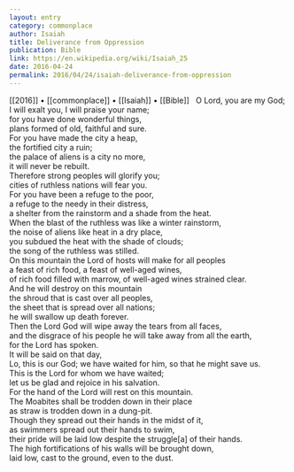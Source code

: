 ```yaml
---
layout: entry
category: commonplace
author: Isaiah
title: Deliverance from Oppression
publication: Bible
link: https://en.wikipedia.org/wiki/Isaiah_25
date: 2016-04-24
permalink: 2016/04/24/isaiah-deliverance-from-oppression
---
```


[[2016]] • [[commonplace]] • [[Isaiah]] • [[Bible]]
 
O Lord, you are my God;
<br>I will exalt you, I will praise your name;
<br>for you have done wonderful things,
<br>plans formed of old, faithful and sure.
<br>For you have made the city a heap,
<br>the fortified city a ruin;
<br>the palace of aliens is a city no more,
<br>it will never be rebuilt.
<br>Therefore strong peoples will glorify you;
<br>cities of ruthless nations will fear you.
<br>For you have been a refuge to the poor,
<br>a refuge to the needy in their distress,
<br>a shelter from the rainstorm and a shade from the heat.
<br>When the blast of the ruthless was like a winter rainstorm,
<br>the noise of aliens like heat in a dry place,
<br>you subdued the heat with the shade of clouds;
<br>the song of the ruthless was stilled.
<br>On this mountain the Lord of hosts will make for all peoples
<br>a feast of rich food, a feast of well-aged wines,
<br>of rich food filled with marrow, of well-aged wines strained clear.
<br>And he will destroy on this mountain
<br>the shroud that is cast over all peoples,
<br>the sheet that is spread over all nations;
<br>he will swallow up death forever.
<br>Then the Lord God will wipe away the tears from all faces,
<br>and the disgrace of his people he will take away from all the earth,
<br>for the Lord has spoken.
<br>It will be said on that day,
<br>Lo, this is our God; we have waited for him, so that he might save us.
<br>This is the Lord for whom we have waited;
<br>let us be glad and rejoice in his salvation.
<br>For the hand of the Lord will rest on this mountain.
<br>The Moabites shall be trodden down in their place
<br>as straw is trodden down in a dung-pit.
<br>Though they spread out their hands in the midst of it,
<br>as swimmers spread out their hands to swim,
<br>their pride will be laid low despite the struggle[a] of their hands.
<br>The high fortifications of his walls will be brought down,
<br>laid low, cast to the ground, even to the dust.

